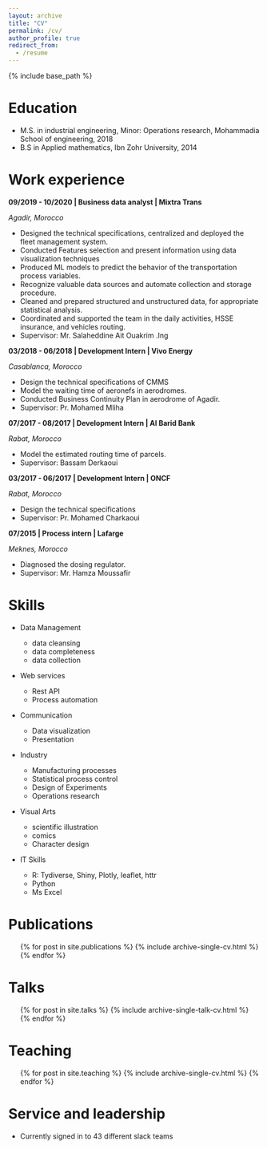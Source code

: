 ```yaml
---
layout: archive
title: "CV"
permalink: /cv/
author_profile: true
redirect_from:
  - /resume
---
```


{% include base_path %}

Education
======
* M.S. in industrial engineering, Minor: Operations research, Mohammadia School of engineering, 2018
* B.S in Applied mathematics, Ibn Zohr University, 2014



Work experience
======
**09/2019 - 10/2020 | Business data analyst | Mixtra Trans**

*Agadir, Morocco*
* Designed the technical specifications, centralized and deployed the fleet management system.
* Conducted Features selection and present information using data visualization techniques
* Produced ML models to predict the behavior of the transportation process variables.
* Recognize valuable data sources and automate collection and storage procedure.
* Cleaned and prepared structured and unstructured data, for appropriate statistical analysis.
* Coordinated and supported the team in the daily activities, HSSE insurance, and vehicles routing.
* Supervisor: Mr. Salaheddine Ait Ouakrim .Ing

**03/2018 - 06/2018 | Development Intern | Vivo Energy**

*Casablanca, Morocco*

* Design the technical specifications of CMMS
* Model the waiting time of aeronefs in aerodromes.
* Conducted Business Continuity Plan in aerodrome of Agadir.
* Supervisor: Pr. Mohamed Mliha

**07/2017 - 08/2017 | Development Intern | Al Barid Bank**

*Rabat, Morocco*

* Model the estimated routing time of parcels. 
* Supervisor: Bassam Derkaoui

**03/2017 - 06/2017 | Development Intern | ONCF**

*Rabat, Morocco*

* Design the technical specifications
* Supervisor: Pr. Mohamed Charkaoui

**07/2015 | Process intern | Lafarge**

*Meknes, Morocco*

* Diagnosed the dosing regulator.
* Supervisor: Mr. Hamza Moussafir
  
Skills
======

* Data Management
  * data cleansing
  * data completeness
  * data collection
  
* Web services
  * Rest API
  * Process automation

* Communication
  * Data visualization
  * Presentation

* Industry
  * Manufacturing processes
  * Statistical process control
  * Design of Experiments
  * Operations research

* Visual Arts
  * scientific illustration
  * comics
  * Character design
  
* IT Skills
  * R: Tydiverse, Shiny, Plotly, leaflet, httr
  * Python
  * Ms Excel

Publications
======
  <ul>{% for post in site.publications %}
    {% include archive-single-cv.html %}
  {% endfor %}</ul>
  
Talks
======
  <ul>{% for post in site.talks %}
    {% include archive-single-talk-cv.html %}
  {% endfor %}</ul>
  
Teaching
======
  <ul>{% for post in site.teaching %}
    {% include archive-single-cv.html %}
  {% endfor %}</ul>
  
Service and leadership
======
* Currently signed in to 43 different slack teams
